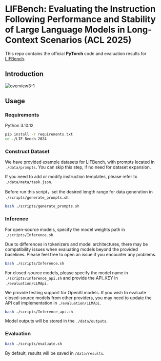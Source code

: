 # LIFBench: Evaluating the Instruction Following Performance and Stability of Large Language Models in Long-Context Scenarios (ACL 2025)

This repo contains the official **PyTorch** code and evaluation results for [LIFBench](https://aclanthology.org/2025.acl-long.803/).

## Introduction

![overview3-1](assets/overview3-1.png)


## Usage

### Requirements

Python 3.10.12

```bash
pip install -r requirements.txt
cd ./LIF-Bench-2024
```

### Construct Dataset

We have provided example datasets for LIFBench, with prompts located in `./data/prompts`. You can skip this step, if no need for dataset expansion.

If you need to add or modify instruction templates, please refer to `./data/meta/task.json`.

Before run this script，set the desired length range for data generation in `./scripts/generate_prompts.sh`.

```bash
bash ./scripts/generate_prompts.sh
```

### Inference

For open-source models, specify the model weights path in `./scripts/Inference.sh`.

Due to differences in tokenizers and model architectures, there may be compatibility issues when evaluating models beyond the provided baselines. Please feel free to open an issue if you encounter any problems.

```bash
bash ./scripts/Inference.sh
```

For closed-source models, please specify the model name in `./scripts/Inference_api.sh` and provide the API_KEY in `./evaluation/LLMApi`.

We provide testing support for OpenAI models. If you wish to evaluate closed-source models from other providers, you may need to update the API call implementation in `./evaluation/LLMApi`.

```bash
bash ./scripts/Inference_api.sh
```


Model outputs will be stored in the `./data/outputs`.

### Evaluation

```bash
bash ./scripts/evaluate.sh
```

By default, results will be saved in `/data/results`.



